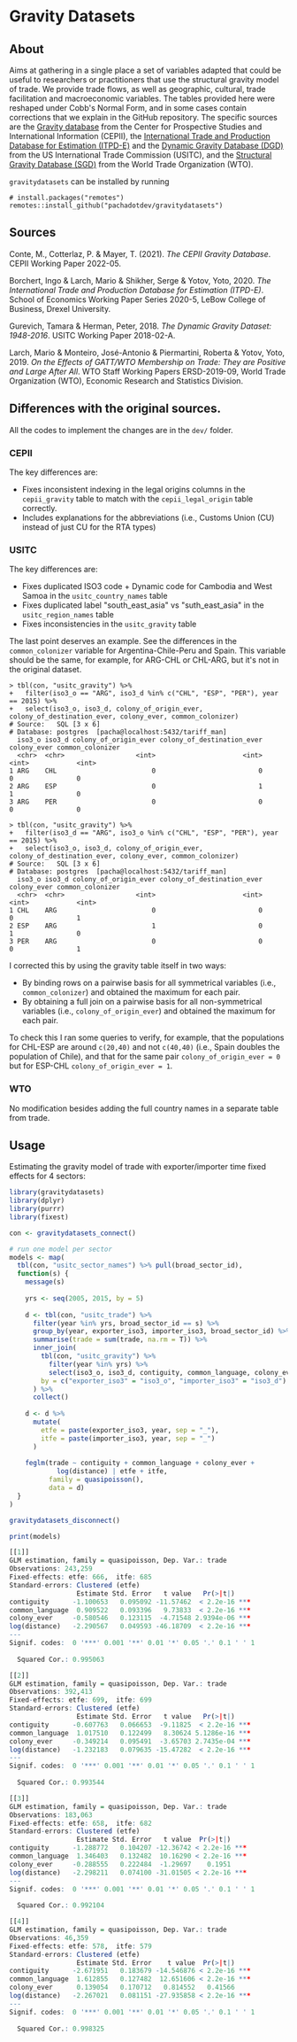 # Gravity Datasets

<!-- badges: start -->
<!-- badges: end -->

## About

Aims at gathering in a single place a set of variables adapted that could be useful to researchers or practitioners that use the structural gravity model of trade. We provide trade flows, as well as geographic, cultural, trade facilitation and macroeconomic variables. The tables provided here were reshaped under Cobb's Normal Form, and in some cases contain corrections that we explain in the GitHub repository. The specific sources are the [Gravity database](http://www.cepii.fr/CEPII/en/bdd_modele/bdd_modele_item.asp?id=8) from the Center for Prospective Studies and International Information (CEPII), the [International Trade and Production Database for Estimation (ITPD-E)](https://www.usitc.gov/data/gravity/itpde.htm) and the [Dynamic Gravity Database (DGD)](https://www.usitc.gov/data/gravity/dgd.htm) from the US International Trade Commission (USITC), and the [Structural Gravity Database (SGD)](https://www.wto.org/english/res_e/reser_e/structural_gravity_e.htm) from the World Trade Organization (WTO).

`gravitydatasets` can be installed by running

```
# install.packages("remotes")
remotes::install_github("pachadotdev/gravitydatasets")
```

## Sources

Conte, M., Cotterlaz, P. & Mayer, T. (2021). *The CEPII Gravity Database*. CEPII Working Paper 2022-05.

Borchert, Ingo & Larch, Mario & Shikher, Serge & Yotov, Yoto, 2020. *The International Trade and Production Database for Estimation (ITPD-E)*. School of Economics Working Paper Series 2020-5, LeBow College of Business, Drexel University.

Gurevich, Tamara & Herman, Peter, 2018. *The Dynamic Gravity Dataset: 1948-2016*. USITC Working Paper 2018-02-A.

Larch, Mario & Monteiro, José-Antonio & Piermartini, Roberta & Yotov, Yoto, 2019. *On the Effects of GATT/WTO Membership on Trade: They are Positive and Large After All*. WTO Staff Working Papers ERSD-2019-09, World Trade Organization (WTO), Economic Research and Statistics Division.

## Differences with the original sources.

All the codes to implement the changes are in the `dev/` folder.

### CEPII

The key differences are:

* Fixes inconsistent indexing in the legal origins columns in the `cepii_gravity` table to match with the `cepii_legal_origin` table correctly.
* Includes explanations for the abbreviations (i.e., Customs Union (CU) instead of just CU for the RTA types)

### USITC

The key differences are:

* Fixes duplicated ISO3 code + Dynamic code for Cambodia and West Samoa in the `usitc_country_names` table
* Fixes duplicated label "south_east_asia" vs "suth_east_asia" in the `usitc_region_names` table
* Fixes inconsistencies in the `usitc_gravity` table

The last point deserves an example. See the differences in the `common_colonizer` variable for Argentina-Chile-Peru and Spain. This variable should be the same, for example, for ARG-CHL or CHL-ARG, but it's not in the original dataset.

```
> tbl(con, "usitc_gravity") %>% 
+   filter(iso3_o == "ARG", iso3_d %in% c("CHL", "ESP", "PER"), year == 2015) %>%
+   select(iso3_o, iso3_d, colony_of_origin_ever, colony_of_destination_ever, colony_ever, common_colonizer)
# Source:   SQL [3 x 6]
# Database: postgres  [pacha@localhost:5432/tariff_man]
  iso3_o iso3_d colony_of_origin_ever colony_of_destination_ever colony_ever common_colonizer
  <chr>  <chr>                  <int>                      <int>       <int>            <int>
1 ARG    CHL                        0                          0           0                0
2 ARG    ESP                        0                          1           1                0
3 ARG    PER                        0                          0           0                0

> tbl(con, "usitc_gravity") %>% 
+   filter(iso3_d == "ARG", iso3_o %in% c("CHL", "ESP", "PER"), year == 2015) %>%
+   select(iso3_o, iso3_d, colony_of_origin_ever, colony_of_destination_ever, colony_ever, common_colonizer)
# Source:   SQL [3 x 6]
# Database: postgres  [pacha@localhost:5432/tariff_man]
  iso3_o iso3_d colony_of_origin_ever colony_of_destination_ever colony_ever common_colonizer
  <chr>  <chr>                  <int>                      <int>       <int>            <int>
1 CHL    ARG                        0                          0           0                1
2 ESP    ARG                        1                          0           1                0
3 PER    ARG                        0                          0           0                1
```

I corrected this by using the gravity table itself in two ways:

* By binding rows on a pairwise basis for all symmetrical variables (i.e., `common_colonizer`) and obtained the maximum for each pair.
* By obtaining a full join on a pairwise basis for all non-symmetrical variables (i.e., `colony_of_origin_ever`) and obtained the maximum for each pair.

To check this I ran some queries to verify, for example, that the populations for CHL-ESP are around `c(20,40)` and not `c(40,40)` (i.e., Spain doubles the population of Chile), and that for the same pair `colony_of_origin_ever = 0` but for ESP-CHL `colony_of_origin_ever = 1`.

### WTO

No modification besides adding the full country names in a separate table from trade.

## Usage

Estimating the gravity model of trade with exporter/importer time fixed effects for 4 sectors:

```r
library(gravitydatasets)
library(dplyr)
library(purrr)
library(fixest)

con <- gravitydatasets_connect()

# run one model per sector
models <- map(
  tbl(con, "usitc_sector_names") %>% pull(broad_sector_id),
  function(s) {
    message(s)
    
    yrs <- seq(2005, 2015, by = 5)
    
    d <- tbl(con, "usitc_trade") %>% 
      filter(year %in% yrs, broad_sector_id == s) %>% 
      group_by(year, exporter_iso3, importer_iso3, broad_sector_id) %>% 
      summarise(trade = sum(trade, na.rm = T)) %>% 
      inner_join(
        tbl(con, "usitc_gravity") %>% 
          filter(year %in% yrs) %>% 
          select(iso3_o, iso3_d, contiguity, common_language, colony_ever, distance),
        by = c("exporter_iso3" = "iso3_o", "importer_iso3" = "iso3_d")
      ) %>% 
      collect()
    
    d <- d %>% 
      mutate(
        etfe = paste(exporter_iso3, year, sep = "_"),
        itfe = paste(importer_iso3, year, sep = "_")
      )
    
    feglm(trade ~ contiguity + common_language + colony_ever + 
            log(distance) | etfe + itfe,
          family = quasipoisson(),
          data = d)
  }
)

gravitydatasets_disconnect()
```

```r
print(models)

[[1]]
GLM estimation, family = quasipoisson, Dep. Var.: trade
Observations: 243,259 
Fixed-effects: etfe: 666,  itfe: 685
Standard-errors: Clustered (etfe) 
                 Estimate Std. Error   t value   Pr(>|t|)    
contiguity      -1.100653   0.095092 -11.57462  < 2.2e-16 ***
common_language  0.909522   0.093396   9.73833  < 2.2e-16 ***
colony_ever     -0.580546   0.123115  -4.71548 2.9394e-06 ***
log(distance)   -2.290567   0.049593 -46.18709  < 2.2e-16 ***
---
Signif. codes:  0 '***' 0.001 '**' 0.01 '*' 0.05 '.' 0.1 ' ' 1
                                           
  Squared Cor.: 0.995063                   

[[2]]
GLM estimation, family = quasipoisson, Dep. Var.: trade
Observations: 392,413 
Fixed-effects: etfe: 699,  itfe: 699
Standard-errors: Clustered (etfe) 
                 Estimate Std. Error   t value   Pr(>|t|)    
contiguity      -0.607763   0.066653  -9.11825  < 2.2e-16 ***
common_language  1.017510   0.122499   8.30624 5.1286e-16 ***
colony_ever     -0.349214   0.095491  -3.65703 2.7435e-04 ***
log(distance)   -1.232183   0.079635 -15.47282  < 2.2e-16 ***
---
Signif. codes:  0 '***' 0.001 '**' 0.01 '*' 0.05 '.' 0.1 ' ' 1
                                           
  Squared Cor.: 0.993544                   

[[3]]
GLM estimation, family = quasipoisson, Dep. Var.: trade
Observations: 183,063 
Fixed-effects: etfe: 658,  itfe: 682
Standard-errors: Clustered (etfe) 
                 Estimate Std. Error   t value  Pr(>|t|)    
contiguity      -1.288772   0.104207 -12.36742 < 2.2e-16 ***
common_language  1.346403   0.132482  10.16290 < 2.2e-16 ***
colony_ever     -0.288555   0.222484  -1.29697    0.1951    
log(distance)   -2.298211   0.074100 -31.01505 < 2.2e-16 ***
---
Signif. codes:  0 '***' 0.001 '**' 0.01 '*' 0.05 '.' 0.1 ' ' 1
                                           
  Squared Cor.: 0.992104                   

[[4]]
GLM estimation, family = quasipoisson, Dep. Var.: trade
Observations: 46,359 
Fixed-effects: etfe: 578,  itfe: 579
Standard-errors: Clustered (etfe) 
                 Estimate Std. Error    t value  Pr(>|t|)    
contiguity      -2.671951   0.183679 -14.546876 < 2.2e-16 ***
common_language  1.612855   0.127482  12.651606 < 2.2e-16 ***
colony_ever      0.139054   0.170712   0.814552   0.41566    
log(distance)   -2.267021   0.081151 -27.935858 < 2.2e-16 ***
---
Signif. codes:  0 '***' 0.001 '**' 0.01 '*' 0.05 '.' 0.1 ' ' 1
                                           
  Squared Cor.: 0.998325
```
